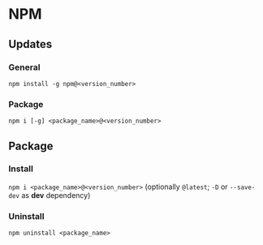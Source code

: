 # NPM

## Updates

### General
`npm install -g npm@<version_number>`

### Package
`npm i [-g] <package_name>@<version_number>`

## Package

### Install
`npm i <package_name>@<version_number>` (optionally `@latest`; `-D` or `--save-dev` as **dev** dependency)

### Uninstall

`npm uninstall <package_name>`

